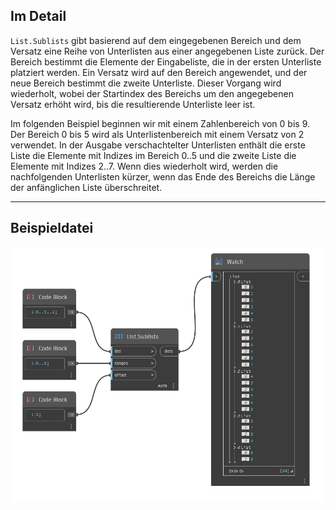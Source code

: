 ## Im Detail
`List.Sublists` gibt basierend auf dem eingegebenen Bereich und dem Versatz eine Reihe von Unterlisten aus einer angegebenen Liste zurück. Der Bereich bestimmt die Elemente der Eingabeliste, die in der ersten Unterliste platziert werden. Ein Versatz wird auf den Bereich angewendet, und der neue Bereich bestimmt die zweite Unterliste. Dieser Vorgang wird wiederholt, wobei der Startindex des Bereichs um den angegebenen Versatz erhöht wird, bis die resultierende Unterliste leer ist.

Im folgenden Beispiel beginnen wir mit einem Zahlenbereich von 0 bis 9. Der Bereich 0 bis 5 wird als Unterlistenbereich mit einem Versatz von 2 verwendet. In der Ausgabe verschachtelter Unterlisten enthält die erste Liste die Elemente mit Indizes im Bereich 0..5 und die zweite Liste die Elemente mit Indizes 2..7. Wenn dies wiederholt wird, werden die nachfolgenden Unterlisten kürzer, wenn das Ende des Bereichs die Länge der anfänglichen Liste überschreitet.
___
## Beispieldatei

![List.Sublists](./DSCore.List.Sublists_img.jpg)
